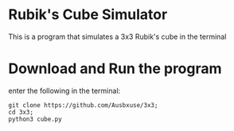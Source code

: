 # Rubik's Cube Simulator

This is a program that simulates a 3x3 Rubik's cube in the terminal

# Download and Run the program

enter the following in the terminal:
```
git clone https://github.com/Ausbxuse/3x3;
cd 3x3;
python3 cube.py
```
